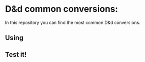 # D&d common conversions:

In this repository you can find the most common D&d conversions.

## Using

## Test it!